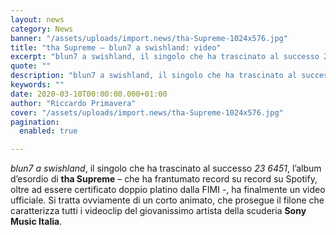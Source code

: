 ```yaml
---
layout: news
category: News
banner: "/assets/uploads/import.news/tha-Supreme-1024x576.jpg"
title: "tha Supreme – blun7 a swishland: video"
excerpt: "blun7 a swishland, il singolo che ha trascinato al successo 23 6451, l’album d’esordio di tha Supreme – che ha frantumato record su record su Spotify, oltre ad essere certificato doppio platino dalla FIMI -, ha finalmente un video ufficiale. Si tratta ovviamente di un corto animato, che prosegue il filone che caratterizza tutti i [&hellip"
quote: ""
description: "blun7 a swishland, il singolo che ha trascinato al successo 23 6451, l’album d’esordio di tha Supreme – che ha frantumato record su record su Spotify, oltre ad essere certificato doppio platino dalla FIMI -, ha finalmente un video ufficiale. Si tratta ovviamente di un corto animato, che prosegue il filone che caratterizza tutti i [&hellip"
keywords: ""
date: 2020-03-10T00:00:00.000+01:00
author: "Riccardo Primavera"
cover: "/assets/uploads/import.news/tha-Supreme-1024x576.jpg"
pagination:
  enabled: true

---
```


_blun7 a swishland_, il singolo che ha trascinato al successo _23 6451_, l’album d’esordio di **tha Supreme** – che ha frantumato record su record su Spotify, oltre ad essere certificato doppio platino dalla FIMI -, ha finalmente un video ufficiale. Si tratta ovviamente di un corto animato, che prosegue il filone che caratterizza tutti i videoclip del giovanissimo artista della scuderia **Sony Music Italia**.
